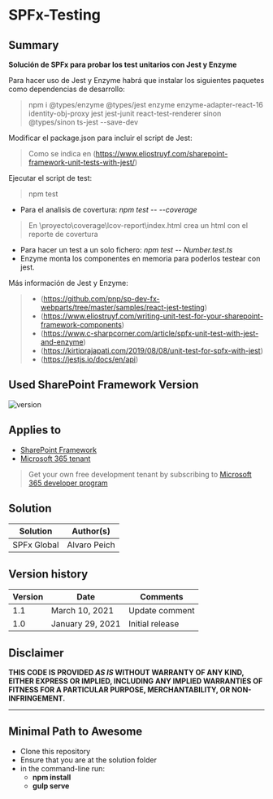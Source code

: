 # SPFx-Testing

## Summary

**Solución de SPFx para probar los test unitarios con Jest y Enzyme**

Para hacer uso de Jest y Enzyme habrá que instalar los siguientes paquetes como dependencias de desarrollo:
> npm i @types/enzyme @types/jest enzyme enzyme-adapter-react-16 identity-obj-proxy jest jest-junit react-test-renderer sinon @types/sinon ts-jest --save-dev

Modificar el package.json para incluir el script de Jest:
> Como se indica en (https://www.eliostruyf.com/sharepoint-framework-unit-tests-with-jest/)

Ejecutar el script de test:
> npm test

- Para el analisis de covertura: _npm test -- --coverage_
> En \proyecto\coverage\lcov-report\index.html crea un html con el reporte de covertura

- Para hacer un test a un solo fichero: _npm test -- Number.test.ts_
- Enzyme monta los componentes en memoria para poderlos testear con jest.


Más información de Jest y Enzyme:
> - (https://github.com/pnp/sp-dev-fx-webparts/tree/master/samples/react-jest-testing)
> - (https://www.eliostruyf.com/writing-unit-test-for-your-sharepoint-framework-components)
> - (https://www.c-sharpcorner.com/article/spfx-unit-test-with-jest-and-enzyme)
> - (https://kirtiprajapati.com/2019/08/08/unit-test-for-spfx-with-jest)
> - (https://jestjs.io/docs/en/api)

## Used SharePoint Framework Version

![version](https://img.shields.io/badge/version-1.11-green.svg)

## Applies to

- [SharePoint Framework](https://aka.ms/spfx)
- [Microsoft 365 tenant](https://docs.microsoft.com/en-us/sharepoint/dev/spfx/set-up-your-developer-tenant)

> Get your own free development tenant by subscribing to [Microsoft 365 developer program](http://aka.ms/o365devprogram)


## Solution

Solution|Author(s)
--------|---------
SPFx Global | Alvaro Peich

## Version history

Version|Date|Comments
-------|----|--------
1.1|March 10, 2021|Update comment
1.0|January 29, 2021|Initial release

## Disclaimer

**THIS CODE IS PROVIDED *AS IS* WITHOUT WARRANTY OF ANY KIND, EITHER EXPRESS OR IMPLIED, INCLUDING ANY IMPLIED WARRANTIES OF FITNESS FOR A PARTICULAR PURPOSE, MERCHANTABILITY, OR NON-INFRINGEMENT.**

---

## Minimal Path to Awesome

- Clone this repository
- Ensure that you are at the solution folder
- in the command-line run:
  - **npm install**
  - **gulp serve**